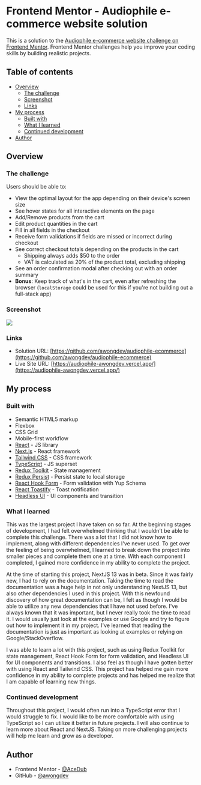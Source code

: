 # Frontend Mentor - Audiophile e-commerce website solution

This is a solution to the [Audiophile e-commerce website challenge on Frontend Mentor](https://www.frontendmentor.io/challenges/audiophile-ecommerce-website-C8cuSd_wx). Frontend Mentor challenges help you improve your coding skills by building realistic projects.

## Table of contents

- [Overview](#overview)
  - [The challenge](#the-challenge)
  - [Screenshot](#screenshot)
  - [Links](#links)
- [My process](#my-process)
  - [Built with](#built-with)
  - [What I learned](#what-i-learned)
  - [Continued development](#continued-development)
- [Author](#author)

## Overview

### The challenge

Users should be able to:

- View the optimal layout for the app depending on their device's screen size
- See hover states for all interactive elements on the page
- Add/Remove products from the cart
- Edit product quantities in the cart
- Fill in all fields in the checkout
- Receive form validations if fields are missed or incorrect during checkout
- See correct checkout totals depending on the products in the cart
  - Shipping always adds $50 to the order
  - VAT is calculated as 20% of the product total, excluding shipping
- See an order confirmation modal after checking out with an order summary
- **Bonus**: Keep track of what's in the cart, even after refreshing the browser (`localStorage` could be used for this if you're not building out a full-stack app)

### Screenshot

![](./screenshot.png)

### Links

- Solution URL: [https://github.com/awongdev/audiophile-ecommerce](https://github.com/awongdev/audiophile-ecommerce)
- Live Site URL: [https://audiophile-awongdev.vercel.app/](https://audiophile-awongdev.vercel.app/)

## My process

### Built with

- Semantic HTML5 markup
- Flexbox
- CSS Grid
- Mobile-first workflow
- [React](https://reactjs.org/) - JS library
- [Next.js](https://nextjs.org/) - React framework
- [Tailwind CSS](https://tailwindcss.com/) - CSS framework
- [TypeScript](https://www.typescriptlang.org/) - JS superset
- [Redux Toolkit](https://redux-toolkit.js.org/) - State management
- [Redux Persist](https://github.com/rt2zz/redux-persist) - Persist state to local storage
- [React Hook Form](https://react-hook-form.com/) - Form validation with Yup Schema
- [React Toastify](https://fkhadra.github.io/react-toastify/introduction/) - Toast notification
- [Headless UI](https://headlessui.dev/) - UI components and transition

### What I learned

This was the largest project I have taken on so far. At the beginning stages of development, I had felt overwhelmed thinking that I wouldn't be able to complete this challenge. There was a lot that I did not know how to implement, along with different dependencies I've never used. To get over the feeling of being overwhelmed, I learned to break down the project into smaller pieces and complete them one at a time. With each component I completed, I gained more confidence in my ability to complete the project.

At the time of starting this project, NextJS 13 was in beta. Since it was fairly new, I had to rely on the documentation. Taking the time to read the documentation was a huge help in not only understanding NextJS 13, but also other dependencies I used in this project. With this newfound discovery of how great documentation can be, I felt as though I would be able to utilize any new dependencies that I have not used before. I've always known that it was important, but I never really took the time to read it. I would usually just look at the examples or use Google and try to figure out how to implement it in my project. I've learned that reading the documentation is just as important as looking at examples or relying on Google/StackOverflow.

I was able to learn a lot with this project, such as using Redux Toolkit for state management, React Hook Form for form validation, and Headless UI for UI components and transitions. I also feel as though I have gotten better with using React and Tailwind CSS. This project has helped me gain more confidence in my ability to complete projects and has helped me realize that I am capable of learning new things.

### Continued development

Throughout this project, I would often run into a TypeScript error that I would struggle to fix. I would like to be more comfortable with using TypeScript so I can utilize it better in future projects. I will also continue to learn more about React and NextJS. Taking on more challenging projects will help me learn and grow as a developer.

## Author

- Frontend Mentor - [@AceDub](https://www.frontendmentor.io/profile/AceDub)
- GitHub - [@awongdev](https://github.com/awongdev)
